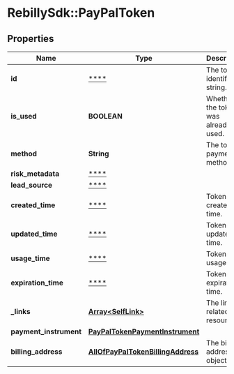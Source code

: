 # RebillySdk::PayPalToken

## Properties
Name | Type | Description | Notes
------------ | ------------- | ------------- | -------------
**id** | [****](.md) | The token identifier string. | [optional] 
**is_used** | **BOOLEAN** | Whether the token was already used. | [optional] [default to false]
**method** | **String** | The token payment method. | 
**risk_metadata** | [****](.md) |  | [optional] 
**lead_source** | [****](.md) |  | [optional] 
**created_time** | [****](.md) | Token created time. | [optional] 
**updated_time** | [****](.md) | Token updated time. | [optional] 
**usage_time** | [****](.md) | Token usage time. | [optional] 
**expiration_time** | [****](.md) | Token expiration time. | [optional] 
**_links** | [**Array&lt;SelfLink&gt;**](SelfLink.md) | The links related to resource. | [optional] 
**payment_instrument** | [**PayPalTokenPaymentInstrument**](PayPalTokenPaymentInstrument.md) |  | 
**billing_address** | [**AllOfPayPalTokenBillingAddress**](AllOfPayPalTokenBillingAddress.md) | The billing address object. | [optional] 

